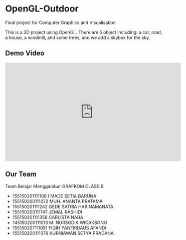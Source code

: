 # OpenGL-Outdoor
Final project for Computer Graphics and Visualisation

This is a 3D project using OpenGL. There are 5 object including: a car, road, a house, a windmill, and some trees, and we add a skybox for the sky.

## Demo Video
<iframe width="560" height="315" src="https://www.youtube.com/embed/veqsgsSay9w?ecver=1" frameborder="0" allow="autoplay; encrypted-media" allowfullscreen></iframe>  


## Our Team
Team Belajar Menggambar
GRAFKOM CLASS B
- 155150201111166 I MADE SETIA BARUNA
- 155150200111072 MUH. ANANTA PRATAMA
- 155150201111242 GEDE SATRIA HARINAMANATA
- 155150200111147 JEMAL RASHIDI
- 155150201111358 CARLISTA NABA
- 145150200111013 M. NURSODIK WICAKSONO
- 155150207111091 FIQIH YANFIRDAUS AFANDI
- 155150200111079 KURNIAWAN SETYA PRADANA
